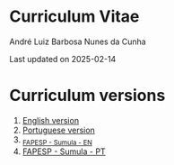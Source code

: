 # Curriculum Vitae
André Luiz Barbosa Nunes da Cunha

Last updated on 2025-02-14

# Curriculum versions

1.  [English version](curriculum_EN.md)
2.  [Portuguese version](curriculum_PT.md)
3.  <sub>[FAPESP - Sumula - EN]()</sub>
4.  [FAPESP - Sumula - PT](SumulaFAPESP_PT.md)
